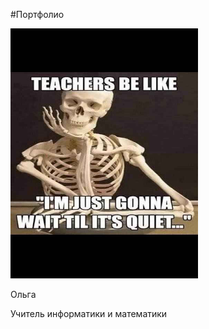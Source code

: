 #Портфолио

<img src="/img/ava.png" alt= “” width="300" height="400">

Ольга

Учитель информатики и математики 


